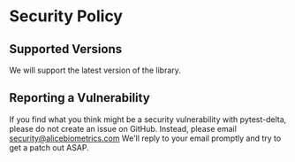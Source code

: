 # Security Policy

## Supported Versions
We will support the latest version of the library.

## Reporting a Vulnerability

If you find what you think might be a security vulnerability with pytest-delta,
please do not create an issue on GitHub. Instead, please email security@alicebiometrics.com
We'll reply to your email promptly and try to get a patch out ASAP.
